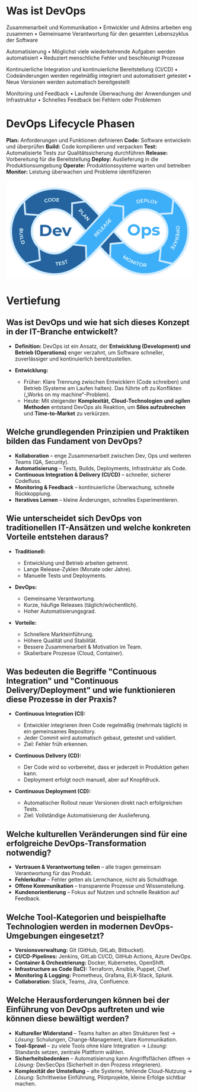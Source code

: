 # Was ist DevOps

Zusammenarbeit und Kommunikation
•	Entwickler und Admins arbeiten eng zusammen
•	Gemeinsame Verantwortung für den gesamten Lebenszyklus der Software

Automatisierung
•	Möglichst viele wiederkehrende Aufgaben werden automatisiert
•	Reduziert menschliche Fehler und beschleunigt Prozesse

Kontinuierliche Integration und kontinuierliche Bereitstellung (CI/CD)
•	Codeänderungen werden regelmäßig integriert und automatisiert getestet
•	Neue Versionen werden automatisch bereitgestellt

Monitoring und Feedback
•	Laufende Überwachung der Anwendungen und Infrastruktur
•	Schnelles Feedback bei Fehlern oder Problemen

# DevOps Lifecycle Phasen
        
**Plan:** Anforderungen und Funktionen definieren
**Code:** Software entwickeln und überprüfen
**Build:** Code kompilieren und verpacken
**Test:** Automatisierte Tests zur Qualitätssicherung durchführen
**Release:** Vorbereitung für die Bereitstellung
**Deploy:** Auslieferung in die Produktionsumgebung
**Operate:** Produktionssysteme warten und betreiben
**Monitor:** Leistung überwachen und Probleme identifizieren

![Lifecycle](Pictures/DevOps_Lifecycle.png)

# Vertiefung

## Was ist DevOps und wie hat sich dieses Konzept in der IT-Branche entwickelt?

* **Definition:** DevOps ist ein Ansatz, der **Entwicklung (Development) und Betrieb (Operations)** enger verzahnt, um Software schneller, zuverlässiger und kontinuierlich bereitzustellen.
* **Entwicklung:**

  * Früher: Klare Trennung zwischen Entwicklern (Code schreiben) und Betrieb (Systeme am Laufen halten). Das führte oft zu Konflikten („Works on my machine“-Problem).
  * Heute: Mit steigender **Komplexität, Cloud-Technologien und agilen Methoden** entstand DevOps als Reaktion, um **Silos aufzubrechen** und **Time-to-Market** zu verkürzen.

## Welche grundlegenden Prinzipien und Praktiken bilden das Fundament von DevOps?

* **Kollaboration** – enge Zusammenarbeit zwischen Dev, Ops und weiteren Teams (QA, Security).
* **Automatisierung** – Tests, Builds, Deployments, Infrastruktur als Code.
* **Continuous Integration & Delivery (CI/CD)** – schneller, sicherer Codefluss.
* **Monitoring & Feedback** – kontinuierliche Überwachung, schnelle Rückkopplung.
* **Iteratives Lernen** – kleine Änderungen, schnelles Experimentieren.

## Wie unterscheidet sich DevOps von traditionellen IT-Ansätzen und welche konkreten Vorteile entstehen daraus?

* **Traditionell:**

  * Entwicklung und Betrieb arbeiten getrennt.
  * Lange Release-Zyklen (Monate oder Jahre).
  * Manuelle Tests und Deployments.
* **DevOps:**

  * Gemeinsame Verantwortung.
  * Kurze, häufige Releases (täglich/wöchentlich).
  * Hoher Automatisierungsgrad.
* **Vorteile:**

  * Schnellere Markteinführung.
  * Höhere Qualität und Stabilität.
  * Bessere Zusammenarbeit & Motivation im Team.
  * Skalierbare Prozesse (Cloud, Container).

## Was bedeuten die Begriffe "Continuous Integration" und "Continuous Delivery/Deployment" und wie funktionieren diese Prozesse in der Praxis?

* **Continuous Integration (CI):**

  * Entwickler integrieren ihren Code regelmäßig (mehrmals täglich) in ein gemeinsames Repository.
  * Jeder Commit wird automatisch gebaut, getestet und validiert.
  * Ziel: Fehler früh erkennen.
* **Continuous Delivery (CD):**

  * Der Code wird so vorbereitet, dass er jederzeit in Produktion gehen kann.
  * Deployment erfolgt noch manuell, aber auf Knopfdruck.
* **Continuous Deployment (CD):**

  * Automatischer Rollout neuer Versionen direkt nach erfolgreichen Tests.
  * Ziel: Vollständige Automatisierung der Auslieferung.

## Welche kulturellen Veränderungen sind für eine erfolgreiche DevOps-Transformation notwendig?

* **Vertrauen & Verantwortung teilen** – alle tragen gemeinsam Verantwortung für das Produkt.
* **Fehlerkultur** – Fehler gelten als Lernchance, nicht als Schuldfrage.
* **Offene Kommunikation** – transparente Prozesse und Wissensteilung.
* **Kundenorientierung** – Fokus auf Nutzen und schnelle Reaktion auf Feedback.

## Welche Tool-Kategorien und beispielhafte Technologien werden in modernen DevOps-Umgebungen eingesetzt?

* **Versionsverwaltung:** Git (GitHub, GitLab, Bitbucket).
* **CI/CD-Pipelines:** Jenkins, GitLab CI/CD, GitHub Actions, Azure DevOps.
* **Container & Orchestrierung:** Docker, Kubernetes, OpenShift.
* **Infrastructure as Code (IaC):** Terraform, Ansible, Puppet, Chef.
* **Monitoring & Logging:** Prometheus, Grafana, ELK-Stack, Splunk.
* **Collaboration:** Slack, Teams, Jira, Confluence.

## Welche Herausforderungen können bei der Einführung von DevOps auftreten und wie können diese bewältigt werden?

* **Kultureller Widerstand** – Teams halten an alten Strukturen fest → *Lösung:* Schulungen, Change-Management, klare Kommunikation.
* **Tool-Sprawl** – zu viele Tools ohne klare Integration → *Lösung:* Standards setzen, zentrale Plattform wählen.
* **Sicherheitsbedenken** – Automatisierung kann Angriffsflächen öffnen → *Lösung:* DevSecOps (Sicherheit in den Prozess integrieren).
* **Komplexität der Umstellung** – alte Systeme, fehlende Cloud-Nutzung → *Lösung:* Schrittweise Einführung, Pilotprojekte, kleine Erfolge sichtbar machen.



